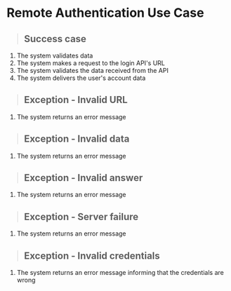 # Remote Authentication Use Case

> ## Success case
1. The system validates data
2. The system makes a request to the login API's URL
3. The system validates the data received from the API
4. The system delivers the user's account data

> ## Exception - Invalid URL
1. The system returns an error message
> ## Exception - Invalid data
1. The system returns an error message
> ## Exception - Invalid answer
1. The system returns an error message
> ## Exception - Server failure
1. The system returns an error message
> ## Exception - Invalid credentials
1. The system returns an error message informing that the credentials are wrong

